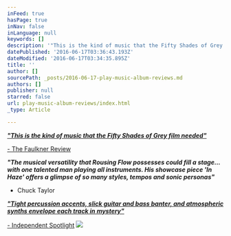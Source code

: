 ```yaml
---
inFeed: true
hasPage: true
inNav: false
inLanguage: null
keywords: []
description: '"This is the kind of music that the Fifty Shades of Grey film needed"'
datePublished: '2016-06-17T03:36:43.193Z'
dateModified: '2016-06-17T03:34:35.895Z'
title: ''
author: []
sourcePath: _posts/2016-06-17-play-music-album-reviews.md
authors: []
publisher: null
starred: false
url: play-music-album-reviews/index.html
_type: Article

---
```

**_["This is the kind of music that the Fifty Shades of Grey film needed"][0]_**

[- The Faulkner Review][0]

_**"The musical versatility that Rousing Flow possesses could fill a stage... with one talented man playing all instruments. His showcase piece 'In Haze' offers a glimpse of so many styles, tempos and sonic personas"**_

- Chuck Taylor

**_["Tight percussion accents, slick guitar and bass banter, and atmospheric synths envelope each track in mystery"][1]_**

[- Independent Spotlight][1]
![](https://the-grid-user-content.s3-us-west-2.amazonaws.com/c14e3c37-194c-42b6-90a5-7eb4db232639.jpg)

[0]: https://thefaulknerreview.wordpress.com/2015/06/19/album-review-play-music-by-rousing-flow-review/
[1]: http://brettstewart.net/independent-spotlight/14156278/rousingflow